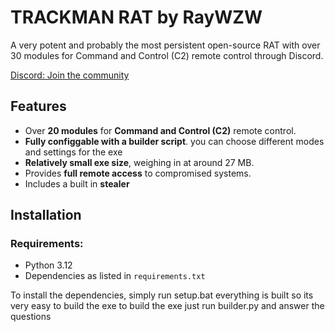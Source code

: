 # TRACKMAN RAT by RayWZW

A very potent and probably the most persistent open-source RAT with over 30 modules for Command and Control (C2) remote control through Discord.

[Discord: Join the community](https://discord.gg/aGpfgnW4aW)

## Features

- Over **20 modules** for **Command and Control (C2)** remote control.
- **Fully configgable with a builder script**. you can choose different modes and settings for the exe
- **Relatively small exe size**, weighing in at around 27 MB.
- Provides **full remote access** to compromised systems.
- Includes a built in **stealer**

## Installation

### Requirements:
- Python 3.12
- Dependencies as listed in `requirements.txt`

To install the dependencies, simply run setup.bat
everything is built so its very easy to build the exe
to build the exe just run builder.py and answer the questions
